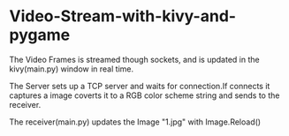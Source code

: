 # Video-Stream-with-kivy-and-pygame

The Video Frames is streamed though sockets, and is updated in the kivy(main.py) window in real time.

The Server sets up a TCP server and waits for connection.If connects it captures a image coverts it to a RGB color scheme string and sends to the receiver.

The receiver(main.py) updates the Image "1.jpg" with Image.Reload()

